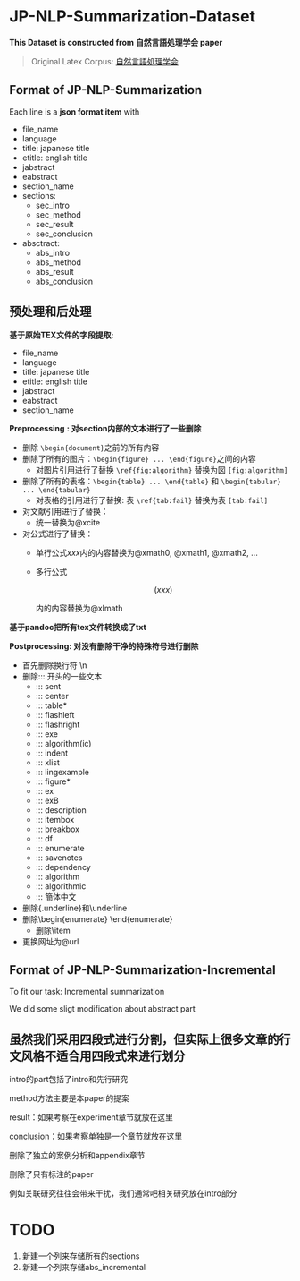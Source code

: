 # JP-NLP-Summarization-Dataset

**This Dataset is constructed from 自然言語処理学会 paper**

> Original Latex Corpus: [自然言語処理学会](https://www.anlp.jp/resource/journal_latex/index.html)

## Format of JP-NLP-Summarization

Each line is a **json format item** with

* file_name
* language
* title: japanese title
* etitle: english title
* jabstract
* eabstract
* section_name
* sections:
  * sec_intro
  * sec_method
  * sec_result
  * sec_conclusion
* absctract:
  * abs_intro
  * abs_method
  * abs_result
  * abs_conclusion

## 预处理和后处理

**基于原始TEX文件的字段提取:**

* file_name
* language
* title: japanese title
* etitle: english title
* jabstract
* eabstract
* section_name

**Preprocessing** **: 对section内部的文本进行了一些删除**

* 删除 `\begin{document}`之前的所有内容
* 删除了所有的图片：`\begin{figure} ... \end{figure}`之间的内容
  * 对图片引用进行了替换 `\ref{fig:algorithm}` 替换为図 `[fig:algorithm]`
* 删除了所有的表格：`\begin{table} ... \end{table}` 和 `\begin{tabular} ... \end{tabular}`
  * 对表格的引用进行了替换: 表 `\ref{tab:fail}` 替换为表 `[tab:fail]`
* 对文献引用进行了替换：
  * 统一替换为@xcite
* 对公式进行了替换：
  * 单行公式$xxx$内的内容替换为@xmath0, @xmath1, @xmath2, ...
  * 多行公式

    $$
    (xxx)
    $$

    内的内容替换为@xlmath

**基于pandoc把所有tex文件转换成了txt**

**Postprocessing: 对没有删除干净的特殊符号进行删除**

* 首先删除换行符 \n
* 删除::: 开头的一些文本
  * ::: sent
  * ::: center
  * ::: table*
  * ::: flashleft
  * ::: flashright
  * ::: exe
  * ::: algorithm(ic)
  * ::: indent
  * ::: xlist
  * ::: lingexample
  * ::: figure*
  * ::: ex
  * ::: exB
  * ::: description
  * ::: itembox
  * ::: breakbox
  * ::: df
  * ::: enumerate
  * ::: savenotes
  * ::: dependency
  * ::: algorithm
  * ::: algorithmic
  * ::: 簡体中文
* 删除{.underline}和\underline
* 删除\begin{enumerate} \end{enumerate}
  * 删除\item
* 更换网址为@url

## Format of JP-NLP-Summarization-Incremental

To fit our task: Incremental summarization

We did some sligt modification about abstract part

## 虽然我们采用四段式进行分割，但实际上很多文章的行文风格不适合用四段式来进行划分

intro的part包括了intro和先行研究

method方法主要是本paper的提案

result：如果考察在experiment章节就放在这里

conclusion：如果考察单独是一个章节就放在这里

删除了独立的案例分析和appendix章节

删除了只有标注的paper

例如关联研究往往会带来干扰，我们通常吧相关研究放在intro部分

# TODO

1. 新建一个列来存储所有的sections
2. 新建一个列来存储abs_incremental
